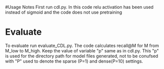 #Usage Notes 
First run cdl.py. In this code relu activation has been used instead of sigmoid and the code does not use pretraining
# Evaluate
To evaluate run evaluate_CDL.py. The code calculates recall@M for M from M_low to M_high. Keep the value of variable "p" same as in cdl.py. This "p" is used for the directory path for model files generated, not to be conufsed with "P" used to denote the sparse (P=1) and dense(P=10) settings.


